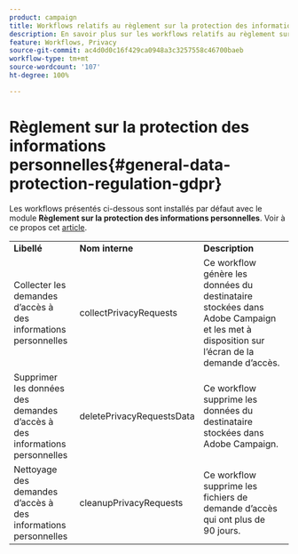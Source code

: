```yaml
---
product: campaign
title: Workflows relatifs au règlement sur la protection des informations personnelles
description: En savoir plus sur les workflows relatifs au règlement sur la protection des informations personnelles
feature: Workflows, Privacy
source-git-commit: ac4d0d0c16f429ca0948a3c3257558c46700baeb
workflow-type: tm+mt
source-wordcount: '107'
ht-degree: 100%

---
```



# Règlement sur la protection des informations personnelles{#general-data-protection-regulation-gdpr}


Les workflows présentés ci-dessous sont installés par défaut avec le module **Règlement sur la protection des informations personnelles**. Voir à ce propos cet [article](https://helpx.adobe.com/fr/campaign/kb/acc-privacy.html).

<table> 
 <tbody> 
  <tr> 
   <td> <strong>Libellé</strong><br /> </td> 
   <td> <strong>Nom interne</strong><br /> </td> 
   <td> <strong>Description</strong><br /> </td> 
  </tr> 
  <tr> 
   <td> <span class="uicontrol">Collecter les demandes d’accès à des informations personnelles</span> <br /> </td> 
   <td> <span class="uicontrol">collectPrivacyRequests</span> <br /> </td> 
   <td> Ce workflow génère les données du destinataire stockées dans Adobe Campaign et les met à disposition sur l’écran de la demande d’accès.<br /> </td> 
  </tr> 
  <tr> 
   <td> <span class="uicontrol">Supprimer les données des demandes d’accès à des informations personnelles</span> <br /> </td> 
   <td> <span class="uicontrol">deletePrivacyRequestsData</span> <br /> </td> 
   <td> Ce workflow supprime les données du destinataire stockées dans Adobe Campaign.<br /> </td> 
  </tr> 
  <tr> 
   <td> <span class="uicontrol">Nettoyage des demandes d’accès à des informations personnelles</span> <br /> </td> 
   <td> <span class="uicontrol">cleanupPrivacyRequests</span> <br /> </td> 
   <td> Ce workflow supprime les fichiers de demande d’accès qui ont plus de 90 jours.<br /> </td> 
  </tr> 
 </tbody> 
</table>

